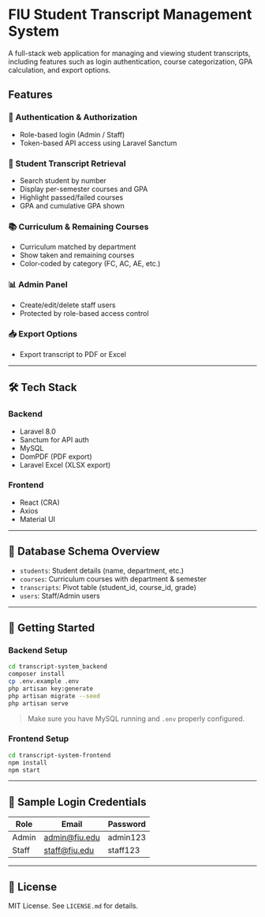 # FIU Student Transcript Management System

A full-stack web application for managing and viewing student transcripts, including features such as login authentication, course categorization, GPA calculation, and export options.

## Features

### 🔐 Authentication & Authorization
- Role-based login (Admin / Staff)
- Token-based API access using Laravel Sanctum

### 📄 Student Transcript Retrieval
- Search student by number
- Display per-semester courses and GPA
- Highlight passed/failed courses
- GPA and cumulative GPA shown

### 📚 Curriculum & Remaining Courses
- Curriculum matched by department
- Show taken and remaining courses
- Color-coded by category (FC, AC, AE, etc.)

### 📊 Admin Panel
- Create/edit/delete staff users
- Protected by role-based access control

### 📥 Export Options
- Export transcript to PDF or Excel

---

## 🛠 Tech Stack

### Backend
- Laravel 8.0
- Sanctum for API auth
- MySQL
- DomPDF (PDF export)
- Laravel Excel (XLSX export)

### Frontend
- React (CRA)
- Axios
- Material UI

---

## 🧱 Database Schema Overview

- `students`: Student details (name, department, etc.)
- `courses`: Curriculum courses with department & semester
- `transcripts`: Pivot table (student_id, course_id, grade)
- `users`: Staff/Admin users

---

## 🚀 Getting Started

### Backend Setup

```bash
cd transcript-system_backend
composer install
cp .env.example .env
php artisan key:generate
php artisan migrate --seed
php artisan serve
```

> Make sure you have MySQL running and `.env` properly configured.

### Frontend Setup

```bash
cd transcript-system-frontend
npm install
npm start
```

---

## 🔑 Sample Login Credentials

| Role   | Email            | Password  |
|--------|------------------|-----------|
| Admin  | admin@fiu.edu    | admin123  |
| Staff  | staff@fiu.edu    | staff123  |

---

## 📄 License

MIT License. See `LICENSE.md` for details.
